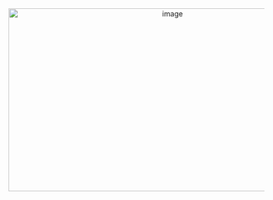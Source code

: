 <div align="center">
<img width="630" height="360" alt="image" src="https://github.com/user-attachments/assets/39214ba2-cf56-4bde-bc3b-66354e402de8" />
</div>
